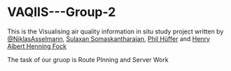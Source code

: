# VAQIIS---Group-2

This is the Visualising air quality information in situ study project written by [@NiklasAsselmann](https://github.com/NiklasAsselmann), [Sulaxan Somaskantharajan](https://github.com/SulaxanSo), [Phil Hüffer](https://github.com/phuef) and [Henry Albert Henning Fock](https://github.com/HenFo)

The task of our gruop is Route Plnning and Server Work
